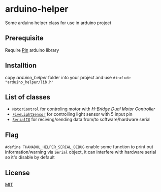 # arduino-helper
Some arduino helper class for use in arduino project

## Prerequisite
Require [Pin](https://github.com/fenichelar/Pin) arduino library

## Installtion

copy *arduino_helper* folder into your project and use `#include "arduino_helper/lib.h"`


## List of classes
* [`MotorControl`](arduino_helper/MotorControl) for controling motor with *H-Bridge Dual Motor Controller*
* [`FiveLightSensor`](arduino_helper/FiveLightSensor) for controlling light sensor with 5 input pin
* [`SerialIO`](arduino_helper/SerialIO) for reciving/sending data from/to software/hardware serial

## Flag
`#define THANADOL_HELPER_SERIAL_DEBUG` enable some function to print out information/warning via `Serial` object, it can interfere with hardware serial so it's disable by default 

## License
[MIT](LICENSE)